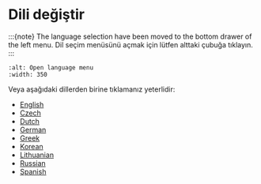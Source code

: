 # Dili değiştir

:::{note}
The language selection have been moved to the bottom drawer of the left menu. Dil seçim menüsünü açmak için lütfen alttaki çubuğa tıklayın.
:::

```{image} images/documentation_language_menu.png
:alt: Open language menu
:width: 350
```

Veya aşağıdaki dillerden birine tıklamanız yeterlidir:

- [English](https://androidaps.readthedocs.io/en/latest/)
- [Czech](https://androidaps.readthedocs.io/cs/latest/)
- [Dutch](https://androidaps.readthedocs.io/nl/latest/)
- [German](https://androidaps.readthedocs.io/de/latest/)
- [Greek](https://androidaps.readthedocs.io/el/latest/)
- [Korean](https://androidaps.readthedocs.io/ko/latest/)
- [Lithuanian](https://androidaps.readthedocs.io/lt/latest/)
- [Russian](https://androidaps.readthedocs.io/ru/latest/)
- [Spanish](https://androidaps.readthedocs.io/es/latest/)
